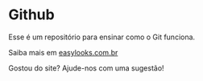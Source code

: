 # Github

Esse é um repositório para ensinar como o Git funciona.

Saiba mais em [easylooks.com.br](http://www.easylooks.com.br)

Gostou do site? Ajude-nos com uma sugestão!
